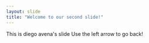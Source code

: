 ```yaml
---
layout: slide
title: "Welcome to our second slide!"
---
```

This is diego avena's slide
Use the left arrow to go back!
